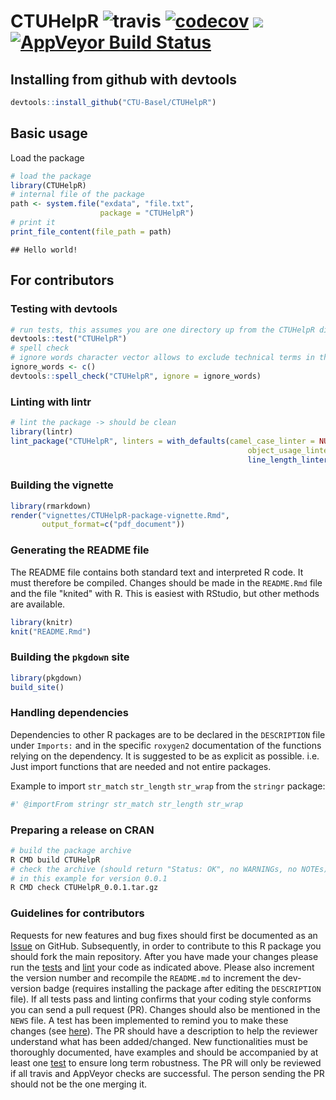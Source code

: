 
<!-- README.md is generated from README.Rmd. Please edit that file -->


# CTUHelpR ![travis](https://api.travis-ci.com/CTU-Basel/CTUHelpR.svg?branch=master) [![codecov](https://codecov.io/github/CTU-Basel/CTUHelpR/branch/master/graphs/badge.svg)](https://codecov.io/github/CTU-Basel/CTUHelpR) [![](https://img.shields.io/badge/dev%20version-0.0.2-blue.svg)](https://github.com/CTU-Basel/CTUHelpR) [![AppVeyor Build Status](https://ci.appveyor.com/api/projects/status/github/CTU-Basel/CTUHelpR?branch=master&svg=true)](https://ci.appveyor.com/project/CTU-Basel/CTUHelpR)

## Installing from github with devtools


```r
devtools::install_github("CTU-Basel/CTUHelpR")
```

## Basic usage
Load the package

```r
# load the package
library(CTUHelpR)
# internal file of the package
path <- system.file("exdata", "file.txt",
                    package = "CTUHelpR")
# print it
print_file_content(file_path = path)
```

```
## Hello world!
```

## For contributors
### Testing with devtools


```r
# run tests, this assumes you are one directory up from the CTUHelpR dir
devtools::test("CTUHelpR")
# spell check
# ignore words character vector allows to exclude technical terms in the check
ignore_words <- c()
devtools::spell_check("CTUHelpR", ignore = ignore_words)
```

### Linting with lintr


```r
# lint the package -> should be clean
library(lintr)
lint_package("CTUHelpR", linters = with_defaults(camel_case_linter = NULL,
                                                     object_usage_linter = NULL,
                                                     line_length_linter(125)))
```

### Building the vignette

```r
library(rmarkdown)
render("vignettes/CTUHelpR-package-vignette.Rmd",
       output_format=c("pdf_document"))
```

### Generating the README file

The README file contains both standard text and interpreted R code.
It must therefore be compiled. Changes should be made in the `README.Rmd`
file and the file "knited" with R. This is easiest with RStudio, but other
methods are available.


```r
library(knitr)
knit("README.Rmd")
```

### Building the `pkgdown` site

```r
library(pkgdown)
build_site()
```

### Handling dependencies

Dependencies to other R packages are to be declared in the `DESCRIPTION` file under `Imports:` and in
the specific `roxygen2` documentation of the functions relying on the dependency. It is suggested to
be as explicit as possible. i.e. Just import functions that are needed and not entire packages.

Example to import `str_match` `str_length` `str_wrap` from the `stringr` package:

```r
#' @importFrom stringr str_match str_length str_wrap
```

### Preparing a release on CRAN

```bash
# build the package archive
R CMD build CTUHelpR
# check the archive (should return "Status: OK", no WARNINGs, no NOTEs)
# in this example for version 0.0.1
R CMD check CTUHelpR_0.0.1.tar.gz
```

### Guidelines for contributors

Requests for new features and bug fixes should first be documented as an
[Issue](https://github.com/) on GitHub.
Subsequently, in order to contribute to this R package you should fork the main repository.
After you have made your changes please run the 
[tests](README.md#testing-with-devtools)
and 
[lint](README.md#linting-with-lintr) your code as 
indicated above. Please also increment the version number and recompile the
`README.md` to increment the dev-version badge (requires installing the
package after editing the `DESCRIPTION` file). If all tests pass and linting
confirms that your coding style conforms you can send a pull request (PR).
Changes should also be mentioned in the `NEWS` file. A test has been implemented
to remind you to make these changes (see [here](tests/testthat/test-version_diff.R)).
The PR should have a description to help the reviewer understand what has been 
added/changed. New functionalities must be thoroughly documented, have examples 
and should be accompanied by at least one [test](tests/testthat/) to ensure long term 
robustness. The PR will only be reviewed if all travis and AppVeyor checks are successful. 
The person sending the PR should not be the one merging it.
